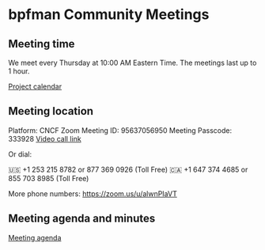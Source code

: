# bpfman Community Meetings

## Meeting time

We meet every Thursday at 10:00 AM Eastern Time.
The meetings last up to 1 hour.

[Project calendar](https://zoom-lfx.platform.linuxfoundation.org/meetings/bpfman?view=week)

## Meeting location

Platform: CNCF Zoom
Meeting ID: 95637056950
Meeting Passcode: 333928
[Video call link](https://zoom-lfx.platform.linuxfoundation.org/meeting/95637056950?password=be520c6f-362b-46fc-8f9b-eb4eaa81626e)

Or dial:

🇺🇸  +1 253 215 8782 or 877 369 0926 (Toll Free)
🇨🇦  +1 647 374 4685 or 855 703 8985 (Toll Free)

More phone numbers: <https://zoom.us/u/alwnPIaVT>

## Meeting agenda and minutes

[Meeting agenda](https://docs.google.com/document/d/17l96_3NMOQS-1a3gfJPPcTnhTrqJb3KWYxFWbRgD-yk/edit?usp=sharing)
